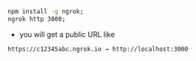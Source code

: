 ```bash
npm install -g ngrok;
ngrok http 3000;
```
- you will get a public URL like

```txt
https://c12345abc.ngrok.io → http://localhost:3000
```